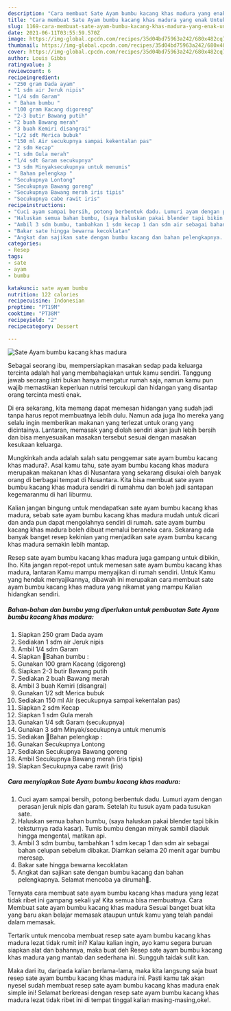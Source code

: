 ```yaml
---
description: "Cara membuat Sate Ayam bumbu kacang khas madura yang enak Untuk Jualan"
title: "Cara membuat Sate Ayam bumbu kacang khas madura yang enak Untuk Jualan"
slug: 1169-cara-membuat-sate-ayam-bumbu-kacang-khas-madura-yang-enak-untuk-jualan
date: 2021-06-11T03:55:59.570Z
image: https://img-global.cpcdn.com/recipes/35d04bd75963a242/680x482cq70/sate-ayam-bumbu-kacang-khas-madura-foto-resep-utama.jpg
thumbnail: https://img-global.cpcdn.com/recipes/35d04bd75963a242/680x482cq70/sate-ayam-bumbu-kacang-khas-madura-foto-resep-utama.jpg
cover: https://img-global.cpcdn.com/recipes/35d04bd75963a242/680x482cq70/sate-ayam-bumbu-kacang-khas-madura-foto-resep-utama.jpg
author: Louis Gibbs
ratingvalue: 3
reviewcount: 6
recipeingredient:
- "250 gram Dada ayam"
- "1 sdm air Jeruk nipis"
- "1/4 sdm Garam"
- " Bahan bumbu "
- "100 gram Kacang digoreng"
- "2-3 butir Bawang putih"
- "2 buah Bawang merah"
- "3 buah Kemiri disangrai"
- "1/2 sdt Merica bubuk"
- "150 ml Air secukupnya sampai kekentalan pas"
- "2 sdm Kecap"
- "1 sdm Gula merah"
- "1/4 sdt Garam secukupnya"
- "3 sdm Minyaksecukupnya untuk menumis"
- " Bahan pelengkap "
- "Secukupnya Lontong"
- "Secukupnya Bawang goreng"
- "Secukupnya Bawang merah iris tipis"
- "Secukupnya cabe rawit iris"
recipeinstructions:
- "Cuci ayam sampai bersih, potong berbentuk dadu. Lumuri ayam dengan perasan jeruk nipis dan garam. Setelah itu tusuk ayam pada tusukan sate."
- "Haluskan semua bahan bumbu, (saya haluskan pakai blender tapi bikin teksturnya rada kasar). Tumis bumbu dengan minyak sambil diaduk hingga mengental, matikan api."
- "Ambil 3 sdm bumbu, tambahkan 1 sdm kecap 1 dan sdm air sebagai bahan celupan sebelum dibakar. Diamkan selama 20 menit agar bumbu meresap."
- "Bakar sate hingga bewarna kecoklatan"
- "Angkat dan sajikan sate dengan bumbu kacang dan bahan pelengkapnya. Selamat mencoba ya dirumah🤗."
categories:
- Resep
tags:
- sate
- ayam
- bumbu

katakunci: sate ayam bumbu 
nutrition: 122 calories
recipecuisine: Indonesian
preptime: "PT19M"
cooktime: "PT38M"
recipeyield: "2"
recipecategory: Dessert

---
```



![Sate Ayam bumbu kacang khas madura](https://img-global.cpcdn.com/recipes/35d04bd75963a242/680x482cq70/sate-ayam-bumbu-kacang-khas-madura-foto-resep-utama.jpg)

Sebagai seorang ibu, mempersiapkan masakan sedap pada keluarga tercinta adalah hal yang membahagiakan untuk kamu sendiri. Tanggung jawab seorang istri bukan hanya mengatur rumah saja, namun kamu pun wajib memastikan keperluan nutrisi tercukupi dan hidangan yang disantap orang tercinta mesti enak.

Di era  sekarang, kita memang dapat memesan hidangan yang sudah jadi tanpa harus repot membuatnya lebih dulu. Namun ada juga lho mereka yang selalu ingin memberikan makanan yang terlezat untuk orang yang dicintainya. Lantaran, memasak yang diolah sendiri akan jauh lebih bersih dan bisa menyesuaikan masakan tersebut sesuai dengan masakan kesukaan keluarga. 



Mungkinkah anda adalah salah satu penggemar sate ayam bumbu kacang khas madura?. Asal kamu tahu, sate ayam bumbu kacang khas madura merupakan makanan khas di Nusantara yang sekarang disukai oleh banyak orang di berbagai tempat di Nusantara. Kita bisa membuat sate ayam bumbu kacang khas madura sendiri di rumahmu dan boleh jadi santapan kegemaranmu di hari liburmu.

Kalian jangan bingung untuk mendapatkan sate ayam bumbu kacang khas madura, sebab sate ayam bumbu kacang khas madura mudah untuk dicari dan anda pun dapat mengolahnya sendiri di rumah. sate ayam bumbu kacang khas madura boleh dibuat memalui beraneka cara. Sekarang ada banyak banget resep kekinian yang menjadikan sate ayam bumbu kacang khas madura semakin lebih mantap.

Resep sate ayam bumbu kacang khas madura juga gampang untuk dibikin, lho. Kita jangan repot-repot untuk memesan sate ayam bumbu kacang khas madura, lantaran Kamu mampu menyajikan di rumah sendiri. Untuk Kamu yang hendak menyajikannya, dibawah ini merupakan cara membuat sate ayam bumbu kacang khas madura yang nikamat yang mampu Kalian hidangkan sendiri.

<!--inarticleads1-->

##### Bahan-bahan dan bumbu yang diperlukan untuk pembuatan Sate Ayam bumbu kacang khas madura:

1. Siapkan 250 gram Dada ayam
1. Sediakan 1 sdm air Jeruk nipis
1. Ambil 1/4 sdm Garam
1. Siapkan  🧂Bahan bumbu :
1. Gunakan 100 gram Kacang (digoreng)
1. Siapkan 2-3 butir Bawang putih
1. Sediakan 2 buah Bawang merah
1. Ambil 3 buah Kemiri (disangrai)
1. Gunakan 1/2 sdt Merica bubuk
1. Sediakan 150 ml Air (secukupnya sampai kekentalan pas)
1. Siapkan 2 sdm Kecap
1. Siapkan 1 sdm Gula merah
1. Gunakan 1/4 sdt Garam (secukupnya)
1. Gunakan 3 sdm Minyak/secukupnya untuk menumis
1. Sediakan  🥗Bahan pelengkap :
1. Gunakan Secukupnya Lontong
1. Sediakan Secukupnya Bawang goreng
1. Ambil Secukupnya Bawang merah (iris tipis)
1. Siapkan Secukupnya cabe rawit (iris)




<!--inarticleads2-->

##### Cara menyiapkan Sate Ayam bumbu kacang khas madura:

1. Cuci ayam sampai bersih, potong berbentuk dadu. Lumuri ayam dengan perasan jeruk nipis dan garam. Setelah itu tusuk ayam pada tusukan sate.
1. Haluskan semua bahan bumbu, (saya haluskan pakai blender tapi bikin teksturnya rada kasar). Tumis bumbu dengan minyak sambil diaduk hingga mengental, matikan api.
1. Ambil 3 sdm bumbu, tambahkan 1 sdm kecap 1 dan sdm air sebagai bahan celupan sebelum dibakar. Diamkan selama 20 menit agar bumbu meresap.
1. Bakar sate hingga bewarna kecoklatan
1. Angkat dan sajikan sate dengan bumbu kacang dan bahan pelengkapnya. Selamat mencoba ya dirumah🤗.




Ternyata cara membuat sate ayam bumbu kacang khas madura yang lezat tidak ribet ini gampang sekali ya! Kita semua bisa membuatnya. Cara Membuat sate ayam bumbu kacang khas madura Sesuai banget buat kita yang baru akan belajar memasak ataupun untuk kamu yang telah pandai dalam memasak.

Tertarik untuk mencoba membuat resep sate ayam bumbu kacang khas madura lezat tidak rumit ini? Kalau kalian ingin, ayo kamu segera buruan siapkan alat dan bahannya, maka buat deh Resep sate ayam bumbu kacang khas madura yang mantab dan sederhana ini. Sungguh taidak sulit kan. 

Maka dari itu, daripada kalian berlama-lama, maka kita langsung saja buat resep sate ayam bumbu kacang khas madura ini. Pasti kamu tak akan nyesel sudah membuat resep sate ayam bumbu kacang khas madura enak simple ini! Selamat berkreasi dengan resep sate ayam bumbu kacang khas madura lezat tidak ribet ini di tempat tinggal kalian masing-masing,oke!.

